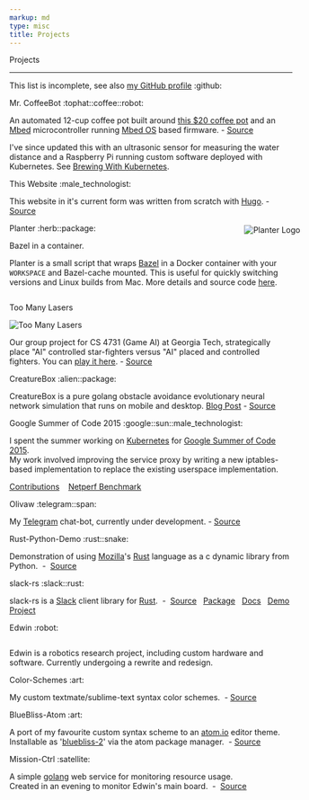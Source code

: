 ```yaml
---
markup: md
type: misc
title: Projects
---
```

<div class="tile">
    <p class="page-title">Projects</p>
    <hr>
    <p class="big bold section-title centered-text" style="margin-top: 0.25em">This list is incomplete, see also <span class="inline-block"><a href="http://github.com/BenTheElder">my GitHub profile</a> <span class="emoji" style="background-image:url(/images/GitHub-Mark-120px-plus.png)" title=":github:">:github:</span></span></p>
    <div class="full-bleed first list-item">
      <p class="section-title">Mr. CoffeeBot <span class="emoji" style="background-image:url(/images/emoji/emoji_u1f3a9.png)" title=":tophat:">:tophat:</span><span class="emoji" style="background-image:url(/images/emoji/emoji_u2615.png)" title=":coffee:">:coffee:</span><span class="emoji" style="background-image:url(/images/emoji/emoji_u1f916.png)" title=":robot:">:robot:</span></p>
      <p class="">An automated 12-cup coffee pot built around <a href="https://www.mrcoffee.com/choose-by-brew/coffee/mr.-coffee-simple-brew-12-cup-switch-coffee-maker/CG.html?dwvar_CG_color=Black"> this $20 coffee pot</a> and an <a href="https://www.mbed.com/">Mbed</a> microcontroller running <a href="https://www.mbed.com/en/platform/mbed-os/">Mbed OS</a> based firmware. - <a href="https://github.com/BenTheElder/MrCoffeeBot" class="italic">Source</a></p>
      <p class="">I've since updated this with an ultrasonic sensor for measuring the water distance and a Raspberry Pi running custom software deployed with Kubernetes. See <a href="/posts/brewing-with-kubernetes">Brewing With Kubernetes</a>.</p>
    </div>
    <div class="full-bleed list-item">
      <p class="section-title">This Website <span class="emoji" style="background-image:url(/images/emoji/emoji_u1f468_200d_1f4bb.png)"title=":male_technologist:">:male_technologist:</span></p>
      <p class="">This website in it's current form was written from scratch with <a href="https://gohugo.io/">Hugo</a>. - <a href="https://github.com/BenTheElder/site" class="italic">Source</a>
      </p>
    </div>
    <div class="full-bleed list-item">
      <p class="section-title">Planter <span class="emoji" style="background-image:url(/images/emoji/emoji_u1f33f.png)" alt="Herb" title=":herb:">:herb:</span><span class="emoji" style="background-image:url(/images/emoji/emoji_u1f4e6.png)" title=":package:">:package:</span></p>
      <p class="min-para">Bazel in a container.<img src="/images/planter.svg" alt="Planter Logo" title="Planter Logo" style="margin: 0; padding: 0; float: right; padding-left: 1em; clear: left; margin-top: -2em; margin-right: -1em;" /></p>
      <p class="min-para">Planter is a small script that wraps <a href="https://bazel.build">Bazel</a> in a Docker container with your <code>WORKSPACE</code> and Bazel-cache mounted. This is useful for quickly switching versions and Linux builds from Mac. More details and source code <a href="https://github.com/kubernetes/test-infra/tree/master/planter">here</a>.</p>
      <div style="clear: both;"></div>
    </div>
    <div class="full-bleed list-item">
      <p class="section-title">Too Many Lasers <span class="emoji" style="background-image:url(/images/emoji/emoji_u1f680.png)"  title=":rocket:"></span></p>
      <img src="/images/too_many_lasers_paused_optim.png" alt="Too Many Lasers" title="Too Many Lasers" class="centered" />
      <div class=""><p>Our group project for CS 4731 (Game AI) at Georgia Tech, strategically place "AI" controlled star-fighters versus "AI" placed and controlled fighters. You can <a href="/projects/too-many-lasers">play it here</a>. - <a href="https://github.com/BenTheElder/Too-Many-Lasers" class="italic">Source</a></p>
      </div>
    </div>
    <div class="full-bleed list-item">
      <p class="section-title">CreatureBox <span class="emoji" style="background-image:url(/images/emoji/emoji_u1f47e.png)" title=":alien:">:alien:</span><span class="emoji" style="background-image:url(/images/emoji/emoji_u1f4e6.png)" title=":package:">:package:</span></p>
      <p class="">CreatureBox is a pure golang obstacle avoidance evolutionary neural network simulation that runs on mobile and desktop.
        <a href="/blog/creaturebox.html">Blog Post</a> -
        <a href="https://github.com/BenTheElder/creaturebox" class="italic">Source</a>
      </p>
    </div>
    <div class="full-bleed list-item">
      <p class="section-title">Google Summer of Code 2015 <span class="emoji" style="background-image:url(/images/google_g.png)" title=":google:">:google:</span><span class="emoji" style="background-image:url(/images/emoji/emoji_u2600.png)" title=":sun:">:sun:</span><span class="emoji" style="background-image:url(/images/emoji/emoji_u1f468_200d_1f4bb.png)" title=":male_technologist:">:male_technologist:<span></p>
      <p class="">I spent the summer working on <a href="http://kubernetes.io">Kubernetes</a> for <a href="https://developers.google.com/open-source/gsoc/">Google Summer of Code</a> <a href="https://www.google-melange.com/gsoc/homepage/google/gsoc2015">2015</a>.<br>My work involved improving the service proxy by writing a new iptables-based implementation to replace the existing userspace implementation.</p>
      <p class=""><a href="https://github.com/kubernetes/kubernetes/commits/master?author=BenTheElder">Contributions</a>&nbsp;&nbsp;&nbsp;&nbsp;<a href="https://github.com/kubernetes/contrib/pull/10">Netperf Benchmark</a></p>
    </div>
    <div class="full-bleed list-item">
      <p class="section-title">Olivaw <span class="emoji" style="background-image:url(/images/telegram_logo.png)" title=":telegram:">:telegram:</span><span class="emoji" style="background-image:url(/images/emoji/emoji_u1f916.png)" title=":robot:">:span:</span></p>
      <p class="">My
        <a href="https://telegram.org/">Telegram</a> chat-bot, currently under development. -
        <a href="https://github.com/BenTheElder/olivaw" class="italic">Source</a>
      </p>
    </div>
    <div class="full-bleed list-item">
      <p class="section-title">Rust-Python-Demo <span class="emoji" style="background-image:url(/images/rust-logo-128x128-blk.png)" title=":rust:">:rust:</span><span class="emoji" style="background-image:url(/images/emoji/emoji_u1f40d.png)" title=":snake:">:snake:</span></p>
      <p class="">Demonstration of using
        <a href="https://www.mozilla.org/">Mozilla</a>'s
        <a href="http://www.rust-lang.org">Rust</a> language as a c dynamic library from Python.&nbsp;&nbsp;-&nbsp;
        <a href="https://github.com/BenTheElder/rust-python-demo" class="italic">Source</a>
      </p>
    </div>
    <div class="full-bleed list-item">
      <p class="section-title">slack-rs <span class="emoji" style="background-image:url(/images/Slack_Mark_Web_Cropped.png)" title=":slack:">:slack:</span><span class="emoji" style="background-image:url(/images/rust-logo-128x128-blk.png)" title=":rust:">:rust:</span></p>
      <p class="">slack-rs is a
        <a href="https://slack.com/">Slack</a> client library for
        <a href="http://www.rust-lang.org">Rust</a>.&nbsp;&nbsp;-&nbsp;
        <a href="https://github.com/BenTheElder/slack-rs" class="italic">Source</a>&nbsp;&nbsp;
        <a href="https://crates.io/crates/slack">Package</a>&nbsp;&nbsp;
        <a href="https://bentheelder.github.io/slack-rs">Docs</a>&nbsp;&nbsp;
        <a href="https://github.com/BenTheElder/slack-rs-demo">Demo Project</a>
      </p>
    </div>
    <div class="full-bleed list-item">
      <p class="section-title">Edwin <span class="emoji" style="background-image:url(/images/emoji/emoji_u1f916.png)" title=":robot:">:robot:<span></p>
      <img src="/images/robot.png" alt="" title="Edwin" class="centered" />
      <p class="">Edwin is a robotics research project, including custom hardware and software. Currently undergoing a rewrite and redesign.</p>
    </div>
    <div class="full-bleed list-item">
      <p class="section-title">Color-Schemes <span class="emoji" style="background-image:url(/images/emoji/emoji_u1f3a8.png)" title=":art:">:art:</span></p>
      <p class="">My custom textmate/sublime-text syntax color schemes.&nbsp;&nbsp;-&nbsp;<a href="https://github.com/BenTheElder/color-schemes" class="italic">Source</a></p>
    </div>
    <div class="full-bleed list-item">
      <p class="section-title">BlueBliss-Atom  <span class="emoji" style="background-image:url(/images/emoji/emoji_u1f3a8.png)" title=":art:">:art:</span></p>
      <p class="">A port of my favourite custom syntax scheme to an <a href="https://atom.io/">atom.io</a> editor theme.<br/> Installable as '<a href="https://atom.io/themes/bluebliss-2">bluebliss-2</a>' via the atom package manager.&nbsp;&nbsp;-&nbsp;<a href="https://github.com/BenTheElder/bluebliss-atom" class="italic">Source</a></p>
    </div>
    <div class="full-bleed list-item last">
      <p class="section-title">Mission-Ctrl <span class="emoji" style="background-image:url(/images/emoji/emoji_u1f4e1.png)" title=":satellite:">:satellite:</span></p>
      <p class="">A simple
        <a href="https://golang.org">golang</a> web service for monitoring resource usage.
        <br/> Created in an evening to monitor Edwin's main board.&nbsp;&nbsp;-&nbsp;
        <a href="https://github.com/BenTheElder/mission-ctrl" class="italic">Source</a>
      </p>
    </div>
    <div style="height: .25em"></div>
  </div>

